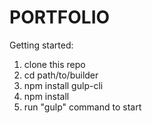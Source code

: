 # PORTFOLIO

Getting started:

1. clone this repo
2. cd path/to/builder
3. npm install gulp-cli
4. npm install
5. run "gulp" command to start
